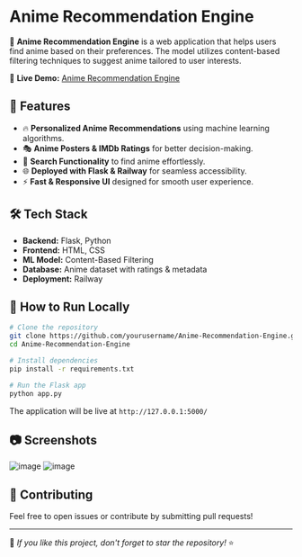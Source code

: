 # Anime Recommendation Engine

🚀 **Anime Recommendation Engine** is a web application that helps users find anime based on their preferences. The model utilizes content-based filtering techniques to suggest anime tailored to user interests.

🔗 **Live Demo:** [Anime Recommendation Engine](https://anime-recommendation-engine-production.up.railway.app/)

## 🌟 Features
- 🔥 **Personalized Anime Recommendations** using machine learning algorithms.
- 🎭 **Anime Posters & IMDb Ratings** for better decision-making.
- 🔎 **Search Functionality** to find anime effortlessly.
- 🌐 **Deployed with Flask & Railway** for seamless accessibility.
- ⚡ **Fast & Responsive UI** designed for smooth user experience.

## 🛠️ Tech Stack
- **Backend:** Flask, Python
- **Frontend:** HTML, CSS
- **ML Model:** Content-Based Filtering
- **Database:** Anime dataset with ratings & metadata
- **Deployment:** Railway

## 🚀 How to Run Locally
```bash
# Clone the repository
git clone https://github.com/yourusername/Anime-Recommendation-Engine.git
cd Anime-Recommendation-Engine

# Install dependencies
pip install -r requirements.txt

# Run the Flask app
python app.py
```
The application will be live at `http://127.0.0.1:5000/`

## 📷 Screenshots
![image](https://github.com/user-attachments/assets/41ccee35-e461-4186-9c68-137ce789d6b1) 
![image](https://github.com/user-attachments/assets/7e80dc2d-2712-4da8-9b56-0307ba56a451)

## 🤝 Contributing
Feel free to open issues or contribute by submitting pull requests!

---
🌟 _If you like this project, don't forget to star the repository!_ ⭐

